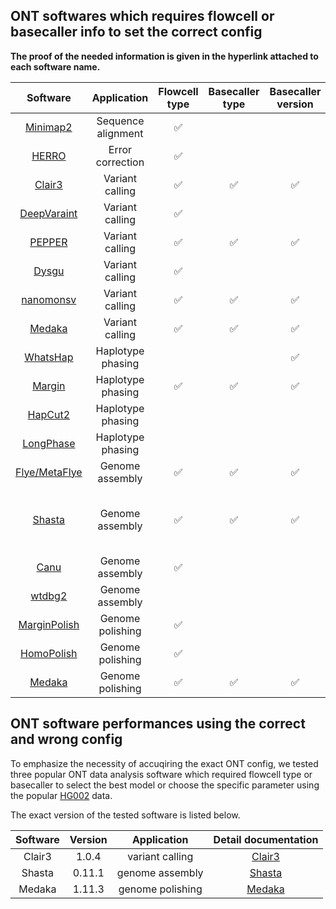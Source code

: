 ## ONT softwares which requires flowcell or basecaller info to set the correct config
**The proof of the needed information is given in the hyperlink attached to each software name.**

| Software | Application | Flowcell type | Basecaller type | Basecaller version | Basecalling mode | Indirect dependence |
|:---:|:---:|:---:|:---:|:---:|:---:|:---:|
| [Minimap2](https://github.com/lh3/minimap2/releases/tag/v2.27) | Sequence alignment | :white_check_mark: |  |  |  |  |
| [HERRO](https://github.com/lbcb-sci/herro) | Error correction | :white_check_mark: |  |  |  |  |
| [Clair3](https://github.com/HKU-BAL/Clair3?tab=readme-ov-file#pre-trained-models) | Variant calling | :white_check_mark:  | :white_check_mark:  | :white_check_mark: | HAC/SUP |  |
| [DeepVaraint](https://github.com/google/deepvariant) | Variant calling | :white_check_mark:  |  |  |  |  |
| [PEPPER](https://github.com/kishwarshafin/pepper) | Variant calling | :white_check_mark:  | :white_check_mark:  | :white_check_mark: | SUP |  |
| [Dysgu](https://github.com/kcleal/dysgu?tab=readme-ov-file#calling-svs) | Variant calling | :white_check_mark: | | | | |
| [nanomonsv](https://github.com/friend1ws/nanomonsv#get) | Variant calling | :white_check_mark: | :white_check_mark: | :white_check_mark:  | unspecified |  |
| [Medaka](https://github.com/nanoporetech/medaka#models) | Variant calling | :white_check_mark: | :white_check_mark: | :white_check_mark: | FAST, HAC, SUP | |
| [WhatsHap](https://github.com/whatshap/whatshap) | Haplotype phasing | | | :white_check_mark: |
| [Margin](https://github.com/UCSC-nanopore-cgl/margin#parameter-files) | Haplotype phasing | :white_check_mark: | :white_check_mark: | :white_check_mark:  | unspecified |  |
| [HapCut2](https://github.com/vibansal/HapCUT2) | Haplotype phasing | | | | | :white_check_mark: |
| [LongPhase](https://github.com/twolinin/longphase) | Haplotype phasing | | | | | :white_check_mark: |
| [Flye/MetaFlye](https://github.com/fenderglass/Flye/blob/flye/docs/USAGE.md#oxford-nanopore) | Genome assembly | :white_check_mark: | :white_check_mark: | :white_check_mark: | HAC/SUP |  |
| [Shasta](https://paoloshasta.github.io/shasta/Configurations.html) | Genome assembly | :white_check_mark: | :white_check_mark: | :white_check_mark: | HAC for Guppy4, SUP for Guppy6 or higher | |
| [Canu](https://canu.readthedocs.io/en/latest/tutorial.html) | Genome assembly | :white_check_mark: | | | | |
| [wtdbg2](https://github.com/ruanjue/wtdbg2/blob/master/README-ori.md#for-higher-error-rate-long-sequences) | Genome assembly | | | | | :white_check_mark: |
| [MarginPolish](https://github.com/UCSC-nanopore-cgl/MarginPolish) | Genome polishing | :white_check_mark: | | | | |
| [HomoPolish](https://github.com/ythuang0522/homopolish#introduction) | Genome polishing | :white_check_mark: | | | | |
| [Medaka](https://github.com/nanoporetech/medaka#models) | Genome polishing | :white_check_mark: | :white_check_mark: | :white_check_mark: | FAST, HAC, SUP | |


<a id="ont-software"></a>
## ONT software performances using the correct and wrong config
To emphasize the necessity of accuqiring the exact ONT config, we tested three popular ONT data analysis software which required flowcell type or basecaller to select the best model or choose the specific parameter using the popular [HG002](https://github.com/human-pangenomics/HG002_Data_Freeze_v1.0) data. 

The exact version of the tested software is listed below.

| Software | Version | Application | Detail documentation |
|:---:|:---:|:---:|:---:|
| Clair3 | 1.0.4 | variant calling | [Clair3](./clair3.md) |
| Shasta | 0.11.1 | genome assembly | [Shasta](./shasta.md) |
| Medaka | 1.11.3 | genome polishing | [Medaka](./medaka.md) |
